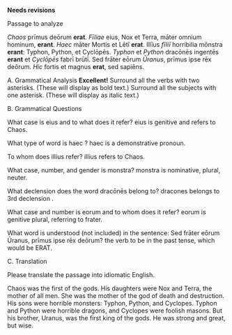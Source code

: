 **Needs revisions**

Passage to analyze

*Chaos* prīmus deōrum **erat**.
*Fīliae* eius, Nox et Terra, māter omnium hominum, **erant**.
*Haec* māter Mortis et Lētī **erat**.
Illīus *fīliī* horribilia mōnstra **erant**: Typhon, Python, et Cyclōpēs.
*Typhon* et *Python* dracōnēs ingentēs **erant** et *Cyclōpēs* fabrī brūtī.
Sed frāter eōrum *Ūranus*, prīmus ipse rēx deōrum.
*Hic* fortis et magnus **erat**, sed sapiēns.

A. Grammatical Analysis
**Excellent!**
Surround all the verbs with two asterisks. (These will display as bold text.) Surround all the subjects with one asterisk. (These will display as italic text.)

B. Grammatical Questions

What case is eius and to what does it refer? eius is genitive and refers to Chaos.

What type of word is haec ? haec is a demonstrative pronoun.

To whom does illius refer? illius refers to Chaos.

What case, number, and gender is monstra? monstra is nominative, plural, neuter.

What declension does the word dracōnēs belong to? dracones belongs to 3rd declension .

What case and number is eorum and to whom does it refer? eorum is genitive plural, referring to frater.  

What word is understood (not included) in the sentence: Sed frāter eōrum Ūranus, prīmus ipse rēx deōrum? the verb to be in the past tense, which would be ERAT.

C. Translation

Please translate the passage into idiomatic English.

Chaos was the first of the gods. His daughters were Nox and Terra, the mother of all men. She was the mother of the god of death and destruction. His sons were horrible monsters: Typhon, Python, and Cyclopes. Typhon and Python were horrible dragons, and Cyclopes were foolish masons. 
But his brother, Uranus, was the first king of the gods. He was strong and great, but wise.
